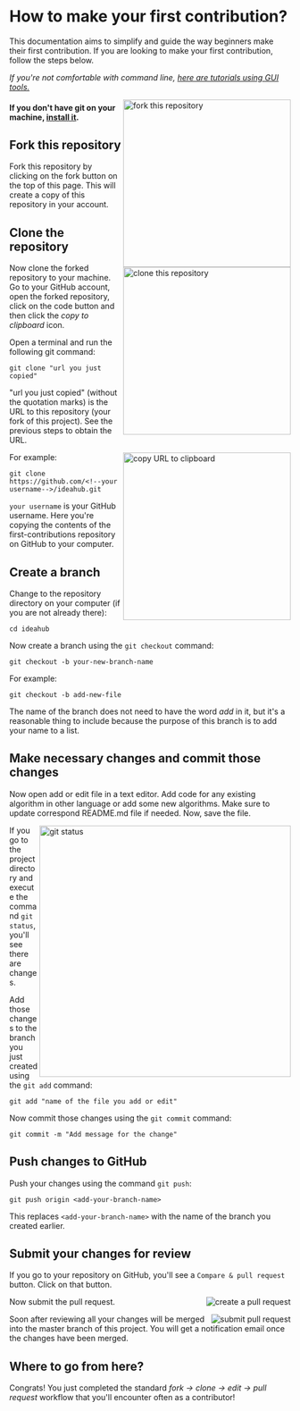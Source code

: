 # How to make your first contribution?

This documentation aims to simplify and guide the way beginners make their first contribution. If you are looking to make your first contribution, follow the steps below.

_If you're not comfortable with command line, [here are tutorials using GUI tools.](#tutorials-using-other-tools)_

<img align="right" width="300" src="https://user-images.githubusercontent.com/68538660/106238740-67a62b80-61cf-11eb-9892-6a0877a80fbf.png" alt="fork this repository" />

#### If you don't have git on your machine, [install it](https://help.github.com/articles/set-up-git/).

## Fork this repository

Fork this repository by clicking on the fork button on the top of this page.
This will create a copy of this repository in your account.

## Clone the repository

<img align="right" width="300" src="https://firstcontributions.github.io/assets/Readme/clone.png" alt="clone this repository" />

Now clone the forked repository to your machine. Go to your GitHub account, open the forked repository, click on the code button and then click the _copy to clipboard_ icon.

Open a terminal and run the following git command:

```
git clone "url you just copied"
```

"url you just copied" (without the quotation marks) is the URL to this repository (your fork of this project). See the previous steps to obtain the URL.

<img align="right" width="300" src="https://user-images.githubusercontent.com/68538660/106241311-d4232980-61d3-11eb-84e6-293f97c09e1c.png" alt="copy URL to clipboard" />

For example:

```
git clone https://github.com/<!--your username-->/ideahub.git
```

`your username` is your GitHub username. Here you're copying the contents of the first-contributions repository on GitHub to your computer.

## Create a branch

Change to the repository directory on your computer (if you are not already there):

```
cd ideahub
```

Now create a branch using the `git checkout` command:

```
git checkout -b your-new-branch-name
```

For example:

```
git checkout -b add-new-file
```

The name of the branch does not need to have the word _add_ in it, but it's a reasonable thing to include because the purpose of this branch is to add your name to a list.

## Make necessary changes and commit those changes

Now open add or edit file in a text editor. Add code for any existing algorithm in other language or add some new algorithms. Make sure to update correspond README.md file if needed. Now, save the file.

<img align="right" width="450" src="https://firstcontributions.github.io/assets/Readme/git-status.png" alt="git status" />

If you go to the project directory and execute the command `git status`, you'll see there are changes.

Add those changes to the branch you just created using the `git add` command:

```
git add "name of the file you add or edit"
```

Now commit those changes using the `git commit` command:

```
git commit -m "Add message for the change"
```

## Push changes to GitHub

Push your changes using the command `git push`:

```
git push origin <add-your-branch-name>
```

This replaces `<add-your-branch-name>` with the name of the branch you created earlier.

## Submit your changes for review

If you go to your repository on GitHub, you'll see a `Compare & pull request` button. Click on that button.

<img style="float: right;" src="https://user-images.githubusercontent.com/68538660/106243186-ebafe180-61d6-11eb-8fbc-87ef0b8839b6.png" alt="create a pull request" />

Now submit the pull request.

<img style="float: right;" src="https://user-images.githubusercontent.com/68538660/106242886-688e8b80-61d6-11eb-87bb-73d22e57cdbe.png" alt="submit pull request" />

Soon after reviewing all your changes will be merged into the master branch of this project. You will get a notification email once the changes have been merged.

## Where to go from here?

Congrats! You just completed the standard _fork -> clone -> edit -> pull request_ workflow that you'll encounter often as a contributor!
